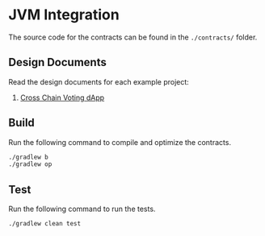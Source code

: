 # JVM Integration

The source code for the contracts can be found in the `./contracts/` folder.

## Design Documents

Read the design documents for each example project:

1. [Cross Chain Voting dApp](../docs/cross-chain-voting-dapp.md)

## Build

Run the following command to compile and optimize the contracts.

```bash
./gradlew b
./gradlew op
```

## Test

Run the following command to run the tests.

```bash
./gradlew clean test
```
